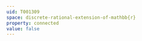 ```yaml
---
uid: T001309
space: discrete-rational-extension-of-mathbb{r}
property: connected
value: false
---
```

